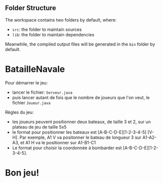## Folder Structure

The workspace contains two folders by default, where:

- `src`: the folder to maintain sources
- `lib`: the folder to maintain dependencies

Meanwhile, the compiled output files will be generated in the `bin` folder by default.

# BatailleNavale

Pour démarrer le jeu:
- lancer le fichier: `Serveur.java`
- puis lancer autant de fois que le nombre de joueurs que l'on veut, le fichier `Joueur.java`

Règles du jeu:
- les joueurs peuvent positionner deux bateaux, de taille 3 et 2, sur un plateau de jeu de taille 5x5
- le format pour positionner les bateaux est [A-B-C-D-E][1-2-3-4-5] [V-H]. Par exemple, A1 V va positonner le bateau de longueur 3 sur A1-A2-A3, et A1 H va le positionner sur A1-B1-C1
- Le format pour choisir la coordonnée à bombarder est [A-B-C-D-E][1-2-3-4-5].

# Bon jeu!